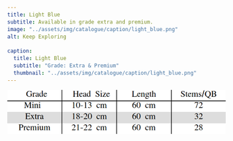 ```yaml
---
title: Light Blue
subtitle: Available in grade extra and premium.
image: "../assets/img/catalogue/caption/light_blue.png"
alt: Keep Exploring

caption: 
  title: Light Blue
  subtitle: "Grade: Extra & Premium"
  thumbnail: "../assets/img/catalogue/caption/light_blue.png"
---
```



![sizes](/assets/img/catalogue/sizes.png)


<!-- 

| Grade | Head Size | Length | Stems/QB |
|-------|-----------|--------|----------|
| Extra |  18-20 cm | 60 cm  |    32    |

| Grade | Head Size | Length | Stems/QB |
|---|---|---|---|
| Extra | 18-20 cm | 60 cm | 32 |
| Premium | 21-22 cm | 60 cm | 28 |

| Grade | Head Size | Length | Stems/QB |
|---|---|---|---|
| Mini | 10-13 cm | 60 cm | 72 | -->